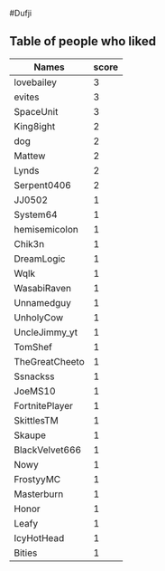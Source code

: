 #Dufji
## Table of people who liked
Names | score
--- | ---
lovebailey | 3
evites | 3
SpaceUnit | 3
King8ight | 2
dog | 2
Mattew | 2
Lynds | 2
Serpent0406 | 2
JJ0502 | 1
System64 | 1
hemisemicolon | 1
Chik3n | 1
DreamLogic | 1
Wqlk | 1
WasabiRaven | 1
Unnamedguy | 1
UnholyCow | 1
UncleJimmy_yt | 1
TomShef | 1
TheGreatCheeto | 1
Ssnackss | 1
JoeMS10 | 1
FortnitePlayer | 1
SkittlesTM | 1
Skaupe | 1
BlackVelvet666 | 1
Nowy | 1
FrostyyMC | 1
Masterburn | 1
Honor | 1
Leafy | 1
IcyHotHead | 1
Bities | 1
